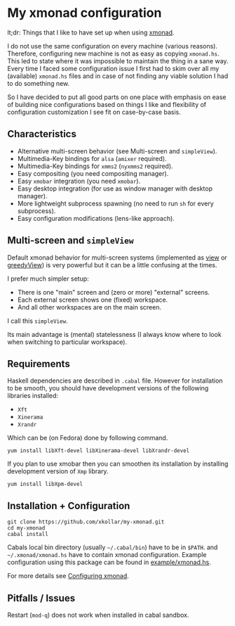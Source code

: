 My xmonad configuration
=======================

lt;dr: Things that I like to have set up when using
[xmonad](http://xmonad.org/).

I do not use the same configuration on every machine (various
reasons). Therefore, configuring new machine is not as easy as
copying `xmonad.hs`. This led to state where it was impossible
to maintain the thing in a sane way. Every time I faced some
configuration issue I first had to skim over all my (available)
`xmonad.hs` files and in case of not finding any viable
solution I had to do something new.

So I have decided to put all good parts on one place with
emphasis on ease of building nice configurations based on things
I like and flexibility of configuration customization I see fit
on case-by-case basis.

Characteristics
---------------

* Alternative multi-screen behavior (see Multi-screen and `simpleView`).
* Multimedia-Key bindings for `alsa` (`amixer` required).
* Multimedia-Key bindings for `xmms2` (`nyxmms2` required).
* Easy compositing (you need compositing manager).
* Easy `xmobar` integration (you need `xmobar`).
* Easy desktop integration (for use as window manager with desktop manager).
* More lightweight subprocess spawning (no need to run `sh` for every subprocess).
* Easy configuration modifications (lens-like approach).

Multi-screen and `simpleView`
-----------------------------

Default xmonad behavior for multi-screen systems (implemented as
[view](http://xmonad.org/xmonad-docs/xmonad/XMonad-StackSet.html#v:view)
or [greedyView](http://xmonad.org/xmonad-docs/xmonad/XMonad-StackSet.html#v:greedyView))
is very powerful but it can be a little confusing at the times.

I prefer much simpler setup:

* There is one "main" screen and (zero or more) "external" screens.
* Each external screen shows one (fixed) workspace.
* And all other workspaces are on the main screen.

I call this `simpleView`.

Its main advantage is (mental) statelessness (I always know where
to look when switching to particular workspace).

Requirements
------------

Haskell dependencies are described in `.cabal` file.
However for installation to be smooth, you should
have development versions of the following libraries
installed:

* `Xft`
* `Xinerama`
* `Xrandr`

Which can be (on Fedora) done by following command.

~~~ { .bash }
yum install libXft-devel libXinerama-devel libXrandr-devel
~~~

If you plan to use xmobar then you can smoothen its installation
by installing development version of `Xmp` library.

~~~ { .bash }
yum install libXpm-devel
~~~

Installation + Configuration
----------------------------

~~~ { .bash }
git clone https://github.com/xkollar/my-xmonad.git
cd my-xmonad
cabal install
~~~

Cabals local bin directory (usually `~/.cabal/bin`) have to be in `$PATH`.
and `~/.xmonad/xmonad.hs` have to contain xmonad configuration.
Example configuration using this package can be found in [example/xmonad.hs](example/xmonad.hs).

For more details see [Configuring xmonad](http://xmonad.org/xmonad-docs/xmonad-contrib/XMonad-Doc-Configuring.html).

Pitfalls / Issues
-----------------

Restart (`mod-q`) does not work when installed in cabal sandbox.
